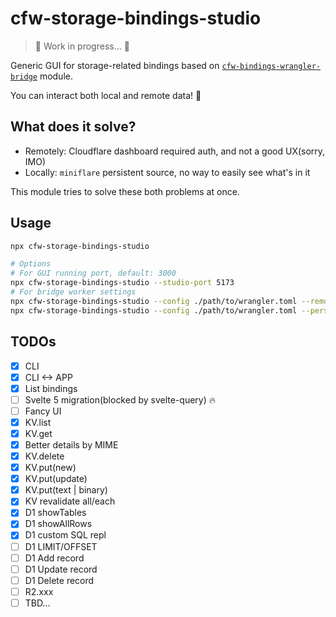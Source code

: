 # cfw-storage-bindings-studio

> 🚧 Work in progress... 👷

Generic GUI for storage-related bindings based on [`cfw-bindings-wrangler-bridge`](https://github.com/leaysgur/cfw-bindings-wrangler-bridge) module.

You can interact both local and remote data! 🧙

## What does it solve?

- Remotely: Cloudflare dashboard required auth, and not a good UX(sorry, IMO)
- Locally: `miniflare` persistent source, no way to easily see what's in it

This module tries to solve these both problems at once.

## Usage

```sh
npx cfw-storage-bindings-studio

# Options
# For GUI running port, default: 3000
npx cfw-storage-bindings-studio --studio-port 5173
# For bridge worker settings
npx cfw-storage-bindings-studio --config ./path/to/wrangler.toml --remote
npx cfw-storage-bindings-studio --config ./path/to/wrangler.toml --persist-to ./path/to/.wrangler/state
```

## TODOs

- [x] CLI
- [x] CLI <-> APP
- [x] List bindings
- [ ] Svelte 5 migration(blocked by svelte-query) 🔥
- [ ] Fancy UI
- [x] KV.list
- [x] KV.get
- [x] Better details by MIME
- [x] KV.delete
- [x] KV.put(new)
- [x] KV.put(update)
- [x] KV.put(text | binary)
- [x] KV revalidate all/each
- [x] D1 showTables
- [x] D1 showAllRows
- [x] D1 custom SQL repl
- [ ] D1 LIMIT/OFFSET
- [ ] D1 Add record
- [ ] D1 Update record
- [ ] D1 Delete record
- [ ] R2.xxx
- [ ] TBD...
